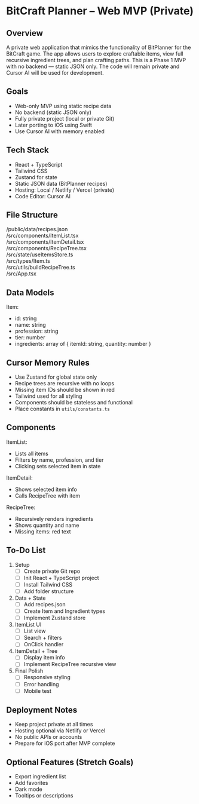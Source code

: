 # BitCraft Planner – Web MVP (Private)

## Overview

A private web application that mimics the functionality of BitPlanner for the BitCraft game. The app allows users to explore craftable items, view full recursive ingredient trees, and plan crafting paths. This is a Phase 1 MVP with no backend — static JSON only. The code will remain private and Cursor AI will be used for development.

## Goals

- Web-only MVP using static recipe data
- No backend (static JSON only)
- Fully private project (local or private Git)
- Later porting to iOS using Swift
- Use Cursor AI with memory enabled

## Tech Stack

- React + TypeScript
- Tailwind CSS
- Zustand for state
- Static JSON data (BitPlanner recipes)
- Hosting: Local / Netlify / Vercel (private)
- Code Editor: Cursor AI

## File Structure

/public/data/recipes.json  
/src/components/ItemList.tsx  
/src/components/ItemDetail.tsx  
/src/components/RecipeTree.tsx  
/src/state/useItemsStore.ts  
/src/types/Item.ts  
/src/utils/buildRecipeTree.ts  
/src/App.tsx

## Data Models

Item:
- id: string
- name: string
- profession: string
- tier: number
- ingredients: array of { itemId: string, quantity: number }

## Cursor Memory Rules

- Use Zustand for global state only
- Recipe trees are recursive with no loops
- Missing item IDs should be shown in red
- Tailwind used for all styling
- Components should be stateless and functional
- Place constants in `utils/constants.ts`

## Components

ItemList:
- Lists all items
- Filters by name, profession, and tier
- Clicking sets selected item in state

ItemDetail:
- Shows selected item info
- Calls RecipeTree with item

RecipeTree:
- Recursively renders ingredients
- Shows quantity and name
- Missing items: red text

## To-Do List

1. Setup
   - [ ] Create private Git repo
   - [ ] Init React + TypeScript project
   - [ ] Install Tailwind CSS
   - [ ] Add folder structure

2. Data + State
   - [ ] Add recipes.json
   - [ ] Create Item and Ingredient types
   - [ ] Implement Zustand store

3. ItemList UI
   - [ ] List view
   - [ ] Search + filters
   - [ ] OnClick handler

4. ItemDetail + Tree
   - [ ] Display item info
   - [ ] Implement RecipeTree recursive view

5. Final Polish
   - [ ] Responsive styling
   - [ ] Error handling
   - [ ] Mobile test

## Deployment Notes

- Keep project private at all times
- Hosting optional via Netlify or Vercel
- No public APIs or accounts
- Prepare for iOS port after MVP complete

## Optional Features (Stretch Goals)

- Export ingredient list
- Add favorites
- Dark mode
- Tooltips or descriptions
